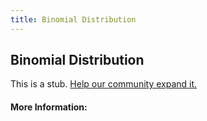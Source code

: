 ```yaml
---
title: Binomial Distribution
---
```


## Binomial Distribution

This is a stub. [Help our community expand it.](https://github.com/freeCodeCamp/guide-articles/tree/master/articles/Math/Statistics/Binomial-Distribution/index.md)

<!-- The article goes here, in GitHub-flavored Markdown. Feel free to add YouTube videos, images, and CodePen/JSBin embeds  -->

#### More Information:
<!-- Please add any articles you think might be helpful to read before writing the article -->


